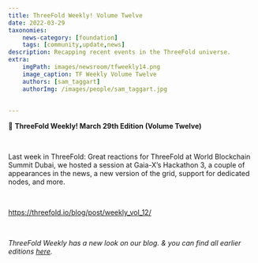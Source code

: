 ```yaml
---
title: ThreeFold Weekly! Volume Twelve
date: 2022-03-29
taxonomies:
    news-category: [foundation]
    tags: [community,update,news]
description: Recapping recent events in the ThreeFold universe.
extra:
    imgPath: images/newsroom/tfweekly14.png
    image_caption: TF Weekly Volume Twelve
    authors: [sam_taggart]
    authorImg: /images/people/sam_taggart.jpg
    
    
---
```


📰 **ThreeFold Weekly! March 29th Edition (Volume Twelve)**

<br/>

Last week in ThreeFold: Great reactions for ThreeFold at World Blockchain Summit Dubai, we hosted a session at Gaia-X’s Hackathon 3, a couple of appearances in the news, a new version of the grid, support for dedicated nodes, and more.

<br/>

https://threefold.io/blog/post/weekly_vol_12/

<br/>

*ThreeFold Weekly has a new look on our blog. & you can find all earlier editions [here](https://forum.threefold.io/c/ecosystem-developments/41).*
